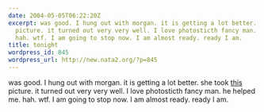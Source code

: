 ```yaml
---
date: 2004-05-05T06:22:20Z
excerpt: was good. I hung out with morgan. it is getting a lot better. she took this
  picture. it turned out very very well. I love photosticth fancy man. he helped me.
  hah. wtf. I am going to stop now. I am almost ready. ready I am.
title: tonight
wordpress_id: 845
wordpress_url: http://new.nata2.org/?p=845
---
```


was good. I hung out with morgan. it is getting a lot better. she took <a href="http://dopeman.org/tonight.html">this</a> picture. it turned out very very well. I love photosticth fancy man. he helped me. hah. wtf. I am going to stop now. I am almost ready. ready I am.
